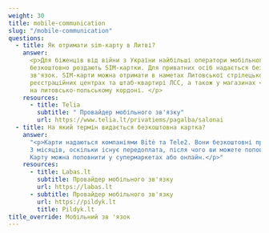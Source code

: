 ```yaml
---
weight: 30
title: mobile-communication
slug: "/mobile-communication"
questions:
  - title: Як отримати sim-карту в Литві?
    answer:
      <p>Для біженців від війни з України найбільші оператори мобільного зв'язку
      безкоштовно роздають SIM-картки. Для приватних осіб надається безкоштовний мобільний
      зв'язок. SIM-карти можна отримати в наметах Литовської стрілецької спілки (ЛСС),
      реєстраційних центрах та штаб-квартирі ЛСС, а також у магазинах <a href="https://www.telia.lt/privatiems/pagalba/salonai">Telia</a>
      на литовсько-польському кордоні. </p>
    resources:
      - title: Telia
        subtitle: " Провайдер мобільного зв'язку"
        url: https://www.telia.lt/privatiems/pagalba/salonai
  - title: На який термін видається безкоштовна картка?
    answer:
      "<p>Карти надаються компаніями Bitė та Tele2. Вони безкоштовні протягом
      3 місяців, оскільки існує передоплата, після чого ви можете поповнювати їх самостійно.
      Карту можна поповнити у супермаркетах або онлайн.</p>"
    resources:
      - title: Labas.lt
        subtitle: Провайдер мобільного зв'язку
        url: https://labas.lt
      - subtitle: Провайдер мобільного зв'язку
        url: https://pildyk.lt
        title: Pildyk.lt
title_override: Мобільний зв 'язок
---
```

